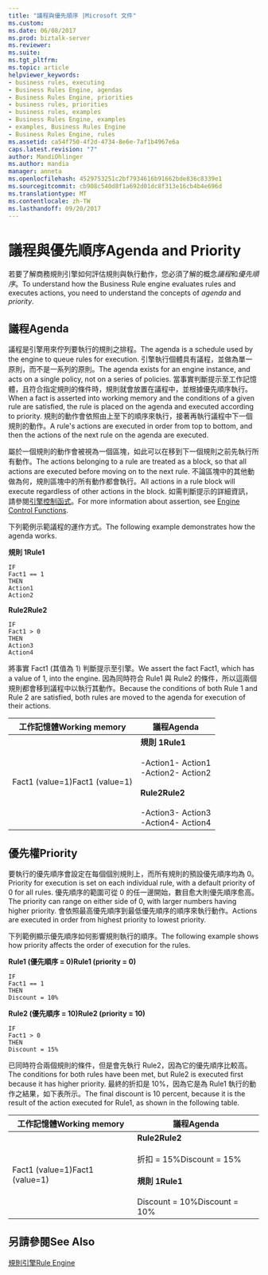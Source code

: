 ```yaml
---
title: "議程與優先順序 |Microsoft 文件"
ms.custom: 
ms.date: 06/08/2017
ms.prod: biztalk-server
ms.reviewer: 
ms.suite: 
ms.tgt_pltfrm: 
ms.topic: article
helpviewer_keywords:
- business rules, executing
- Business Rules Engine, agendas
- Business Rules Engine, priorities
- business rules, priorities
- business rules, examples
- Business Rules Engine, examples
- examples, Business Rules Engine
- Business Rules Engine, rules
ms.assetid: ca54f750-4f2d-4734-8e6e-7af1b4967e6a
caps.latest.revision: "7"
author: MandiOhlinger
ms.author: mandia
manager: anneta
ms.openlocfilehash: 4529753251c2bf7934616b91662bde836c8339e1
ms.sourcegitcommit: cb908c540d8f1a692d01dc8f313e16cb4b4e696d
ms.translationtype: MT
ms.contentlocale: zh-TW
ms.lasthandoff: 09/20/2017
---
```

# <a name="agenda-and-priority"></a><span data-ttu-id="2f99e-102">議程與優先順序</span><span class="sxs-lookup"><span data-stu-id="2f99e-102">Agenda and Priority</span></span>
<span data-ttu-id="2f99e-103">若要了解商務規則引擎如何評估規則與執行動作，您必須了解的概念*議程*和*優先順序*。</span><span class="sxs-lookup"><span data-stu-id="2f99e-103">To understand how the Business Rule engine evaluates rules and executes actions, you need to understand the concepts of *agenda* and *priority*.</span></span>  
  
## <a name="agenda"></a><span data-ttu-id="2f99e-104">議程</span><span class="sxs-lookup"><span data-stu-id="2f99e-104">Agenda</span></span>  
 <span data-ttu-id="2f99e-105">議程是引擎用來佇列要執行的規則之排程。</span><span class="sxs-lookup"><span data-stu-id="2f99e-105">The agenda is a schedule used by the engine to queue rules for execution.</span></span> <span data-ttu-id="2f99e-106">引擎執行個體具有議程，並做為單一原則，而不是一系列的原則。</span><span class="sxs-lookup"><span data-stu-id="2f99e-106">The agenda exists for an engine instance, and acts on a single policy, not on a series of policies.</span></span> <span data-ttu-id="2f99e-107">當事實判斷提示至工作記憶體，且符合指定規則的條件時，規則就會放置在議程中，並根據優先順序執行。</span><span class="sxs-lookup"><span data-stu-id="2f99e-107">When a fact is asserted into working memory and the conditions of a given rule are satisfied, the rule is placed on the agenda and executed according to priority.</span></span> <span data-ttu-id="2f99e-108">規則的動作會依照由上至下的順序來執行，接著再執行議程中下一個規則的動作。</span><span class="sxs-lookup"><span data-stu-id="2f99e-108">A rule's actions are executed in order from top to bottom, and then the actions of the next rule on the agenda are executed.</span></span>  
  
 <span data-ttu-id="2f99e-109">屬於一個規則的動作會被視為一個區塊，如此可以在移到下一個規則之前先執行所有動作。</span><span class="sxs-lookup"><span data-stu-id="2f99e-109">The actions belonging to a rule are treated as a block, so that all actions are executed before moving on to the next rule.</span></span> <span data-ttu-id="2f99e-110">不論區塊中的其他動做為何，規則區塊中的所有動作都會執行。</span><span class="sxs-lookup"><span data-stu-id="2f99e-110">All actions in a rule block will execute regardless of other actions in the block.</span></span> <span data-ttu-id="2f99e-111">如需判斷提示的詳細資訊，請參閱[引擎控制函式](../core/engine-control-functions.md)。</span><span class="sxs-lookup"><span data-stu-id="2f99e-111">For more information about assertion, see [Engine Control Functions](../core/engine-control-functions.md).</span></span>  
  
 <span data-ttu-id="2f99e-112">下列範例示範議程的運作方式。</span><span class="sxs-lookup"><span data-stu-id="2f99e-112">The following example demonstrates how the agenda works.</span></span>  
  
 <span data-ttu-id="2f99e-113">**規則 1**</span><span class="sxs-lookup"><span data-stu-id="2f99e-113">**Rule1**</span></span>  
  
```  
IF  
Fact1 == 1  
THEN  
Action1  
Action2  
```  
  
 <span data-ttu-id="2f99e-114">**Rule2**</span><span class="sxs-lookup"><span data-stu-id="2f99e-114">**Rule2**</span></span>  
  
```  
IF  
Fact1 > 0  
THEN  
Action3  
Action4  
```  
  
 <span data-ttu-id="2f99e-115">將事實 Fact1 (其值為 1) 判斷提示至引擎。</span><span class="sxs-lookup"><span data-stu-id="2f99e-115">We assert the fact Fact1, which has a value of 1, into the engine.</span></span> <span data-ttu-id="2f99e-116">因為同時符合 Rule1 與 Rule2 的條件，所以這兩個規則都會移到議程中以執行其動作。</span><span class="sxs-lookup"><span data-stu-id="2f99e-116">Because the conditions of both Rule 1 and Rule 2 are satisfied, both rules are moved to the agenda for execution of their actions.</span></span>  
  
|<span data-ttu-id="2f99e-117">工作記憶體</span><span class="sxs-lookup"><span data-stu-id="2f99e-117">Working memory</span></span>|<span data-ttu-id="2f99e-118">議程</span><span class="sxs-lookup"><span data-stu-id="2f99e-118">Agenda</span></span>|  
|--------------------|------------|  
|<span data-ttu-id="2f99e-119">Fact1 (value=1)</span><span class="sxs-lookup"><span data-stu-id="2f99e-119">Fact1 (value=1)</span></span>|<span data-ttu-id="2f99e-120">**規則 1**</span><span class="sxs-lookup"><span data-stu-id="2f99e-120">**Rule1**</span></span><br /><br /> <span data-ttu-id="2f99e-121">-Action1</span><span class="sxs-lookup"><span data-stu-id="2f99e-121">-   Action1</span></span><br /><span data-ttu-id="2f99e-122">-Action2</span><span class="sxs-lookup"><span data-stu-id="2f99e-122">-   Action2</span></span><br /><br /> <span data-ttu-id="2f99e-123">**Rule2**</span><span class="sxs-lookup"><span data-stu-id="2f99e-123">**Rule2**</span></span><br /><br /> <span data-ttu-id="2f99e-124">-Action3</span><span class="sxs-lookup"><span data-stu-id="2f99e-124">-   Action3</span></span><br /><span data-ttu-id="2f99e-125">-Action4</span><span class="sxs-lookup"><span data-stu-id="2f99e-125">-   Action4</span></span>|  
  
## <a name="priority"></a><span data-ttu-id="2f99e-126">優先權</span><span class="sxs-lookup"><span data-stu-id="2f99e-126">Priority</span></span>  
 <span data-ttu-id="2f99e-127">要執行的優先順序會設定在每個個別規則上，而所有規則的預設優先順序均為 0。</span><span class="sxs-lookup"><span data-stu-id="2f99e-127">Priority for execution is set on each individual rule, with a default priority of 0 for all rules.</span></span> <span data-ttu-id="2f99e-128">優先順序的範圍可從 0 的任一邊開始，數目愈大則優先順序愈高。</span><span class="sxs-lookup"><span data-stu-id="2f99e-128">The priority can range on either side of 0, with larger numbers having higher priority.</span></span> <span data-ttu-id="2f99e-129">會依照最高優先順序到最低優先順序的順序來執行動作。</span><span class="sxs-lookup"><span data-stu-id="2f99e-129">Actions are executed in order from highest priority to lowest priority.</span></span>  
  
 <span data-ttu-id="2f99e-130">下列範例顯示優先順序如何影響規則執行的順序。</span><span class="sxs-lookup"><span data-stu-id="2f99e-130">The following example shows how priority affects the order of execution for the rules.</span></span>  
  
 <span data-ttu-id="2f99e-131">**Rule1 (優先順序 = 0)**</span><span class="sxs-lookup"><span data-stu-id="2f99e-131">**Rule1 (priority = 0)**</span></span>  
  
```  
IF  
Fact1 == 1  
THEN  
Discount = 10%  
```  
  
 <span data-ttu-id="2f99e-132">**Rule2 (優先順序 = 10)**</span><span class="sxs-lookup"><span data-stu-id="2f99e-132">**Rule2 (priority = 10)**</span></span>  
  
```  
IF  
Fact1 > 0  
THEN  
Discount = 15%  
```  
  
 <span data-ttu-id="2f99e-133">已同時符合兩個規則的條件，但是會先執行 Rule2，因為它的優先順序比較高。</span><span class="sxs-lookup"><span data-stu-id="2f99e-133">The conditions for both rules have been met, but Rule2 is executed first because it has higher priority.</span></span> <span data-ttu-id="2f99e-134">最終的折扣是 10%，因為它是為 Rule1 執行的動作之結果，如下表所示。</span><span class="sxs-lookup"><span data-stu-id="2f99e-134">The final discount is 10 percent, because it is the result of the action executed for Rule1, as shown in the following table.</span></span>  
  
|<span data-ttu-id="2f99e-135">工作記憶體</span><span class="sxs-lookup"><span data-stu-id="2f99e-135">Working memory</span></span>|<span data-ttu-id="2f99e-136">議程</span><span class="sxs-lookup"><span data-stu-id="2f99e-136">Agenda</span></span>|  
|--------------------|------------|  
|<span data-ttu-id="2f99e-137">Fact1 (value=1)</span><span class="sxs-lookup"><span data-stu-id="2f99e-137">Fact1 (value=1)</span></span>|<span data-ttu-id="2f99e-138">**Rule2**</span><span class="sxs-lookup"><span data-stu-id="2f99e-138">**Rule2**</span></span><br /><br /> <span data-ttu-id="2f99e-139">折扣 = 15%</span><span class="sxs-lookup"><span data-stu-id="2f99e-139">Discount = 15%</span></span><br /><br /> <span data-ttu-id="2f99e-140">**規則 1**</span><span class="sxs-lookup"><span data-stu-id="2f99e-140">**Rule1**</span></span><br /><br /> <span data-ttu-id="2f99e-141">Discount = 10%</span><span class="sxs-lookup"><span data-stu-id="2f99e-141">Discount = 10%</span></span>|  
  
## <a name="see-also"></a><span data-ttu-id="2f99e-142">另請參閱</span><span class="sxs-lookup"><span data-stu-id="2f99e-142">See Also</span></span>  
 [<span data-ttu-id="2f99e-143">規則引擎</span><span class="sxs-lookup"><span data-stu-id="2f99e-143">Rule Engine</span></span>](../core/rule-engine.md)